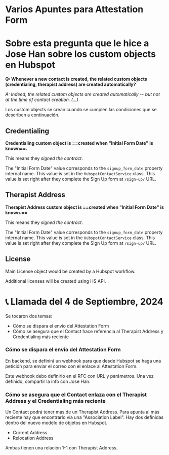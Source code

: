 # Varios Apuntes para Attestation Form

# Sobre esta pregunta que le hice a Jose Han sobre los custom objects en Hubspot

**Q: Whenever a new contact is created, the related custom objects (credentialing, therapist address) are created automatically?**

*A: Indeed, the related custom objects are created automatically -- but not at the time of contact creation. (...)*

Los custom objects se crean cuando se cumplen las condiciones que se describen a continuación.

## Credentialing

**Credentialing custom object is ==created when "Initial Form Date" is known==.**

This means they *signed the contract*.

 The "Initial Form Date" value corresponds to the `signup_form_date` property internal name.  This value is set in the `HubspotContactService` class. This value is set right after they complete the Sign Up form at `/sign-up/` URL.

## Therapist Address

**Therapist Address custom object is ==created when "Initial Form Date" is known.==**

This means they *signed the contract*.

The "Initial Form Date" value corresponds to the `signup_form_date` property internal name.  This value is set in the `HubspotContactService` class. This value is set right after they complete the Sign Up form at `/sign-up/` URL.

## License

Main License object would be created by a Hubspot workflow.

Additional licenses will be created using HS API.

# 📞 Llamada del 4 de Septiembre, 2024

Se tocaron dos temas:
- Cómo se dispara el envío del Attestation Form
- Cómo se asegura que el Contact hace referencia al Therapist Address y Credentialing más reciente

### Cómo se dispara el envío del Attestation Form

En backend, se definirá un webhook para que desde Hubspot se haga una petición para enviar el correo con el enlace al Attestation Form.

Este webhook debo definirlo en el RFC con URL y parámetros. Una vez definido, compartir la info con Jose Han.

### Cómo se asegura que el Contact enlaza con el Therapist Address y el Credentialing más reciente

Un Contact podrá tener más de un Therapist Address. Para apunta al más reciente hay que encontrarlo vía una "Association Label". Hay dos definidas dentro del nuevo modelo de objetos en Hubspot.

- Current Address
- Relocation Address

Ambas tienen una relación 1-1 con Therapist Address.